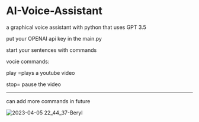 # AI-Voice-Assistant
a graphical voice assistant with python that uses GPT 3.5

put your OPENAI api key in the main.py



start your sentences with commands

vocie commands:

play =plays a youtube video

stop= pause the video

--------------
can add more commands in future


![2023-04-05 22_44_37-Beryl](https://user-images.githubusercontent.com/96123439/230227361-04d52a24-7f3e-407e-a326-407d26028abf.png)
